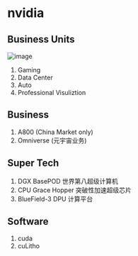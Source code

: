 # nvidia

## Business Units

![image](https://github.com/dotku/nvidia/assets/1519232/7f50f7c5-30d5-4f26-b464-cc74d1c6b780)

1. Gaming
2. Data Center
3. Auto
4. Professional Visuliztion

## Business

1. A800 (China Market only)
2. Omniverse (元宇宙业务)

## Super Tech

1. DGX BasePOD 世界第八超级计算机
2. CPU Grace Hopper 突破性加速超级芯片
3. BlueField-3 DPU 计算平台

## Software

1. cuda
2. cuLitho
